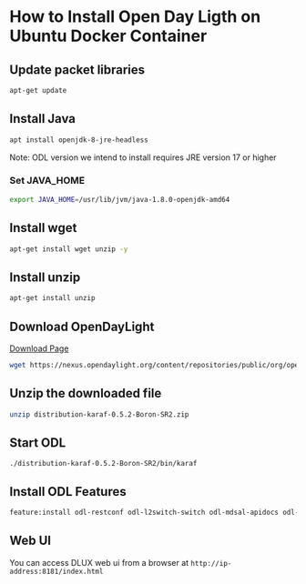 # How to Install Open Day Ligth on Ubuntu Docker Container

## Update packet libraries
```bash
apt-get update
```

## Install Java
```bash
apt install openjdk-8-jre-headless 
```
Note: ODL version we intend to install requires JRE version 17 or higher

### Set JAVA_HOME
```bash
export JAVA_HOME=/usr/lib/jvm/java-1.8.0-openjdk-amd64
```

## Install wget
```bash
apt-get install wget unzip -y
```

## Install unzip
```bash
apt-get install unzip
```

## Download OpenDayLight
[Download Page](https://docs.opendaylight.org/en/latest/downloads.html#)
```bash
wget https://nexus.opendaylight.org/content/repositories/public/org/opendaylight/integration/distribution-karaf/0.5.2-Boron-SR2/distribution-karaf-0.5.2-Boron-SR2.zip
```

## Unzip the downloaded file
```bash
unzip distribution-karaf-0.5.2-Boron-SR2.zip
```

## Start ODL
```
./distribution-karaf-0.5.2-Boron-SR2/bin/karaf
```

## Install ODL Features 
```bash
feature:install odl-restconf odl-l2switch-switch odl-mdsal-apidocs odl-dlux-all
```

## Web UI
You can access DLUX web ui from a browser at `http://ip-address:8181/index.html`